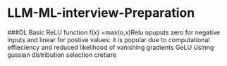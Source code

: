 # LLM-ML-interview-Preparation
###DL Basic
ReLU function f(x) =max(o,x)Relu opuputs zero for negative inputs and linear for postive values: it is popular due to computational effieciency and reduced likelihood of vanishing gradients
GeLU  Usinng gussian distribution 
selection cretiare 
